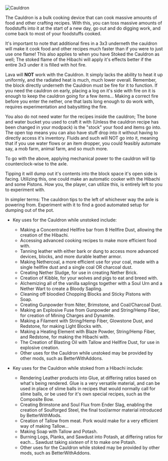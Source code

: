 ![Cauldron](block:betterwithmods:cooking_pot@1)

The Cauldron is a bulk cooking device that can cook massive amounts of food and other crafting recipes. With this, you can toss massive amounts of foodstuffs into it at the start of a new day, go out and do digging work, and come back to most of your foodstuffs cooked.

It's important to note that additional fires in a 3x3 underneth the cauldron will make it cook food and other recipes much faster than if you were to just use one flame! This also applies to when you have Stoked the Cauldron as well; The stoked flame of the Hibachi will apply it's effects better if the entire 3x3 under it is filled with hot fire.

Lava will **NOT** work with the Cauldron. It simply lacks the ability to heat it up uniformly, and the radiated heat is much, much lower overall. Remember, the block directly underneth the Cauldron must be fire for it to function. If you need the cauldron on early, placing a log on it's side with fire on it is enough to keep the cauldron going for a few items... Making a correct fire before you enter the nether, one that lasts long enough to do work with, requires experimentation and babysitting the fire.

You also do not need water for the recipes inside the cauldron; The bone and water bucket you used to craft it with (Unless the cauldron recipe has been changed in your modpack) is the "stock" your food and items go into. The open top means you can also have stuff drop into it without having to directly access it's inventory. Fluids and such will NOT go into it, meaning that if you use water flows or an item dropper, you could feasibly automate say, a mob farm, animal farm, and so much more.

To go with the above, applying mechanical power to the cauldron will tip counterclock-wise to the axle.

Tipping it will dump out it's contents into the block space it's open side is facing. Utilizing this, one could make an automatic cooker with the Hibachi and some Pistons. How you, the player, can utilize this, is entirely left to you to experiment with.

In simpler terms: The cauldron tips to the left of whichever way the axle is powering from. Experiment with it to find a good automated setup for dumping out of the pot.

* Key uses for the Cauldron while unstoked include:
    * Making a Concentrated Hellfire bar from 8 Hellfire Dust, allowing the creation of the Hibachi.
    * Accessing advanced cooking recipes to make more efficient food with.
    * Tanning leather with either bark or dung to access more advanced devices, blocks, and more durable leather armor.
    * Making Nethercoal, a more efficient use for your coal, made with a single hellfire dust and a single coal OR charcoal dust.
    * Creating Nether Sludge, for use in creating Nether Brick.
    * Creation of Kibble, for your wolves and pigs to eat and breed with.
    * Alchemizing all of the vanilla saplings together with a Soul Urn and a Nether Wart to create a Bloody Sapling.
    * Cleaning off bloodied Chopping Blocks and Sticky Pistons with Soap.
    * Creating Gunpowder from Niter, Brimstone, and Coal/Charcoal Dust.
    * Making an Explosive Fuse from Gunpowder and String/Hemp Fiber, for creation of Mining Charges and Dynamite.
    * Making a Filament with String/Hemp Fiber, Glowstone Dust, and Redstone, for making Light Blocks with.
    * Making a Heating Element with Blaze Powder, String/Hemp Fiber, and Redstone, for making the Hibachi with.
    * The Creation of Blasting Oil with Tallow and Hellfire Dust, for use in explosive creation.
    * Other uses for the Cauldron while unstoked may be provided by other mods, such as BetterWithAddons.

* Key uses for the Cauldron while stoked from a Hibachi include:
    * Rendering Leather products into Glue, at differing ratios based on what's being rendered. Glue is a very versatile material, and can be used in place of slime balls in recipes that would normally call for slime balls, or be used for it's own special recipes, such as the Composite Bow.
    * Creating Brimstone and Soul Flux from Ender Slag, enabling the creation of Soulforged Steel, the final tool/armor material introduced by BetterWithMods.
    * Creation of Tallow from meat. Pork would make for a very efficient way of making Tallow...
    * Making Soap with Tallow and Potash.
    * Burning Logs, Planks, and Sawdust into Potash, at differing ratios for each... Sawdust taking *sixteen* of it to make one Potash.
    * Other uses for the Cauldron while stoked may be provided by other mods, such as BetterWithAddons.
